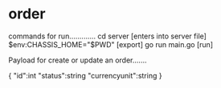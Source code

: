 # order
commands for run............. 
cd server                              [enters into server file]
$env:CHASSIS_HOME="$PWD"               [export]
go run main.go                         [run]


Payload for create or update an order.......

{
    "id":int
    "status":string
    "currencyunit":string
}
